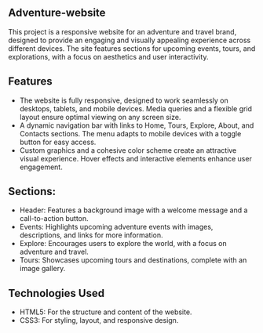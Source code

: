 ## Adventure-website

This project is a responsive website for an adventure and travel brand, designed to provide an engaging and visually appealing experience across different devices. The site features sections for upcoming events, tours, and explorations, with a focus on aesthetics and user interactivity.

## Features
* The website is fully responsive, designed to work seamlessly on desktops, tablets, and mobile devices. Media queries and a flexible grid layout ensure optimal viewing on any screen size.
* A dynamic navigation bar with links to Home, Tours, Explore, About, and Contacts sections. The menu adapts to mobile devices with a toggle button for easy access.
* Custom graphics and a cohesive color scheme create an attractive visual experience. Hover effects and interactive elements enhance user engagement.

## Sections:
* Header: Features a background image with a welcome message and a call-to-action button.
* Events: Highlights upcoming adventure events with images, descriptions, and links for more information.
* Explore: Encourages users to explore the world, with a focus on adventure and travel.
* Tours: Showcases upcoming tours and destinations, complete with an image gallery.

## Technologies Used
* HTML5: For the structure and content of the website.
* CSS3: For styling, layout, and responsive design.
